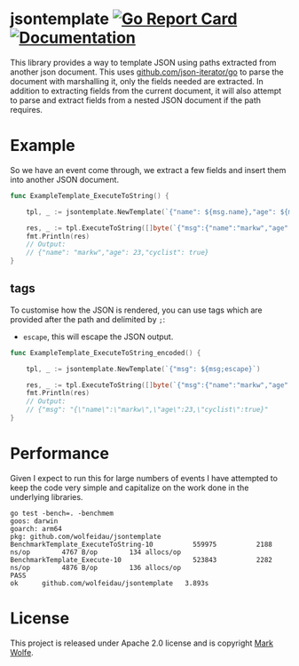 # jsontemplate [![Go Report Card](https://goreportcard.com/badge/github.com/wolfeidau/jsontemplate)](https://goreportcard.com/report/github.com/wolfeidau/jsontemplate) [![Documentation](https://godoc.org/github.com/wolfeidau/jsontemplate?status.svg)](https://godoc.org/github.com/wolfeidau/jsontemplate)

This library provides a way to template JSON using paths extracted from another json document. This uses [github.com/json-iterator/go](https://github.com/json-iterator/go) to parse the document with marshalling it, only the fields needed are extracted. In addition to extracting fields from the current document, it will also attempt to parse and extract fields from a nested JSON document if the path requires.

# Example

So we have an event come through, we extract a few fields and insert them into another JSON document.

```go
func ExampleTemplate_ExecuteToString() {

	tpl, _ := jsontemplate.NewTemplate(`{"name": ${msg.name},"age": ${msg.age},"cyclist": ${msg.cyclist}}`)

	res, _ := tpl.ExecuteToString([]byte(`{"msg":{"name":"markw","age":23,"cyclist":true}}`))
	fmt.Println(res)
	// Output:
	// {"name": "markw","age": 23,"cyclist": true}
}
```

## tags

To customise how the JSON is rendered, you can use tags which are provided after the path and delimited by `;`:

* `escape`, this will escape the JSON output.

```go
func ExampleTemplate_ExecuteToString_encoded() {

	tpl, _ := jsontemplate.NewTemplate(`{"msg": ${msg;escape}`)

	res, _ := tpl.ExecuteToString([]byte(`{"msg":{"name":"markw","age":23,"cyclist":true}}`))
	fmt.Println(res)
	// Output:
	// {"msg": "{\"name\":\"markw\",\"age\":23,\"cyclist\":true}"
}
```

# Performance

Given I expect to run this for large numbers of events I have attempted to keep the code very simple and capitalize on the work done in the underlying libraries.

```
go test -bench=. -benchmem
goos: darwin
goarch: arm64
pkg: github.com/wolfeidau/jsontemplate
BenchmarkTemplate_ExecuteToString-10    	  559975	      2188 ns/op	    4767 B/op	     134 allocs/op
BenchmarkTemplate_Execute-10            	  523843	      2282 ns/op	    4876 B/op	     136 allocs/op
PASS
ok  	github.com/wolfeidau/jsontemplate	3.893s
```

# License

This project is released under Apache 2.0 license and is copyright [Mark Wolfe](https://www.wolfe.id.au).